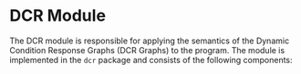 # DCR Module

The DCR module is responsible for applying the semantics of the Dynamic Condition Response Graphs (DCR Graphs) to the program. The module is implemented in the `dcr` package and consists of the following components:

<!-- TODO: List all the modules -->